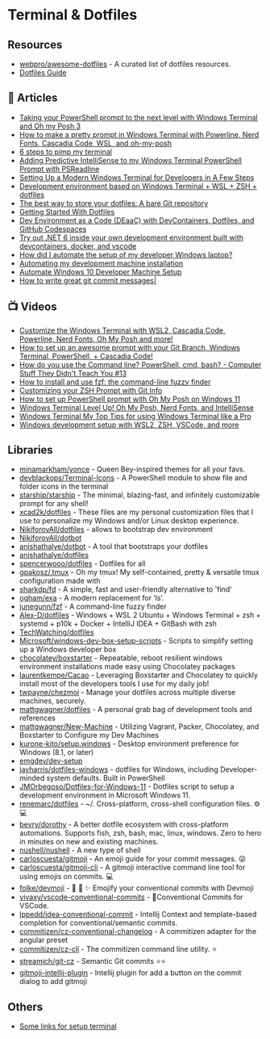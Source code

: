 # Terminal & Dotfiles

## Resources
- [webpro/awesome-dotfiles](https://github.com/webpro/awesome-dotfiles) - A curated list of dotfiles resources.
- [Dotfiles Guide](http://dotfiles.github.io/)
## 📕 Articles
- [Taking your PowerShell prompt to the next level with Windows Terminal and Oh my Posh 3](https://www.hanselman.com/blog/taking-your-powershell-prompt-to-the-next-level-with-windows-terminal-and-oh-my-posh-3)
- [How to make a pretty prompt in Windows Terminal with Powerline, Nerd Fonts, Cascadia Code, WSL, and oh-my-posh](https://www.hanselman.com/blog/how-to-make-a-pretty-prompt-in-windows-terminal-with-powerline-nerd-fonts-cascadia-code-wsl-and-ohmyposh)
- [6 steps to pimp my terminal](https://stapp.space/few-steps-to-pimp-my-terminal/)
- [Adding Predictive IntelliSense to my Windows Terminal PowerShell Prompt with PSReadline](https://www.hanselman.com/blog/adding-predictive-intellisense-to-my-windows-terminal-powershell-prompt-with-psreadline)
- [Setting Up a Modern Windows Terminal for Developers in A Few Steps](https://dev.to/thangchung/modern-windows-terminal-for-developer-in-a-few-steps-170)
- [Development environment based on Windows Terminal + WSL + ZSH + dotfiles](https://nikiforovall.github.io/productivity/2019/11/30/nikiforovall-setup.html)
- [The best way to store your dotfiles: A bare Git repository](https://www.atlassian.com/git/tutorials/dotfiles)
- [Getting Started With Dotfiles](https://www.webpro.nl/articles/getting-started-with-dotfiles)
- [Dev Environment as a Code (DEaaC) with DevContainers, Dotfiles, and GitHub Codespaces](https://nikiforovall.github.io/productivity/devcontainers/2022/08/13/deaac.html)
- [Try out .NET 6 inside your own development environment built with devcontainers, docker, and vscode](https://nikiforovall.github.io/productivity/devcontainers/2021/10/14/devcontainer-for-dotnet6.html)
- [How did I automate the setup of my developer Windows laptop?](https://www.techwatching.dev/posts/automate-developer-machine)
- [Automating my development machine installation](https://laurentkempe.com/2018/06/01/Automating-development-machine-installation/)
- [Automate Windows 10 Developer Machine Setup](https://edi.wang/post/2018/12/21/automate-windows-10-developer-machine-setup)
- [How to write great git commit messages|](https://bitspeicher.blog/how-to-be-a-good-commitizen/)
## 📺 Videos
- [Customize the Windows Terminal with WSL2, Cascadia Code, Powerline, Nerd Fonts, Oh My Posh and more!](https://www.youtube.com/watch?v=oHhiMf_6exY)
- [How to set up an awesome prompt with your Git Branch, Windows Terminal, PowerShell, + Cascadia Code!](https://www.youtube.com/watch?v=lu__oGZVT98)
- [How do you use the Command line? PowerShell, cmd, bash? - Computer Stuff They Didn't Teach You #13](https://www.youtube.com/watch?v=QKBcHuA3VJE)
- [How to install and use fzf: the command-line fuzzy finder](https://www.youtube.com/watch?v=1a5NiMhqAR0)
- [Customizing your ZSH Prompt with Git Info](https://www.youtube.com/watch?v=nEvsWQrKVcQ)
- [How to set up PowerShell prompt with Oh My Posh on Windows 11](https://www.youtube.com/watch?v=5-aK2_WwrmM)
- [Windows Terminal Level Up! Oh My Posh, Nerd Fonts, and IntelliSense](https://www.youtube.com/watch?v=ila-keQMhGU)
- [Windows Terminal My Top Tips for using Windows Terminal like a Pro](https://www.youtube.com/watch?v=FC-gLkYWXLw)
- [Windows development setup with WSL2, ZSH, VSCode, and more](https://www.youtube.com/watch?v=oF6gLyhQDdw)
## Libraries
- [minamarkham/yonce](https://github.com/minamarkham/yonce) - Queen Bey-inspired themes for all your favs.
- [devblackops/Terminal-Icons](https://github.com/devblackops/Terminal-Icons) - A PowerShell module to show file and folder icons in the terminal
- [starship/starship](https://github.com/starship/starship) - The minimal, blazing-fast, and infinitely customizable prompt for any shell!
- [xcad2k/dotfiles](https://github.com/xcad2k/dotfiles) - These files are my personal customization files that I use to personalize my Windows and/or Linux desktop experience.
- [NikiforovAll/dotfiles](https://github.com/NikiforovAll/dotfiles) - allows to bootstrap dev environment
- [NikiforovAll/dotbot](https://github.com/NikiforovAll/dotbot)
- [anishathalye/dotbot](https://github.com/anishathalye/dotbot) - A tool that bootstraps your dotfiles
- [anishathalye/dotfiles](https://github.com/anishathalye/dotfiles)
- [spencerwooo/dotfiles](https://github.com/spencerwooo/dotfiles#windows) - Dotfiles for all 
- [gpakosz/.tmux](https://github.com/gpakosz/.tmux) - Oh my tmux! My self-contained, pretty & versatile tmux configuration made with
- [sharkdp/fd](https://github.com/sharkdp/fd) - A simple, fast and user-friendly alternative to 'find'
- [ogham/exa](https://github.com/ogham/exa) - A modern replacement for ‘ls’.
- [junegunn/fzf](https://github.com/junegunn/fzf) - A command-line fuzzy finder
- [Alex-D/dotfiles](https://github.com/Alex-D/dotfiles) - Windows + WSL 2 Ubuntu + Windows Terminal + zsh + systemd + p10k + Docker + IntelliJ IDEA + GitBash with zsh
- [TechWatching/dotfiles](https://github.com/TechWatching/dotfiles)
- [Microsoft/windows-dev-box-setup-scripts](https://github.com/Microsoft/windows-dev-box-setup-scripts) - Scripts to simplify setting up a Windows developer box
- [chocolatey/boxstarter](https://github.com/chocolatey/boxstarter) - Repeatable, reboot resilient windows environment installations made easy using Chocolatey packages
- [laurentkempe/Cacao](https://github.com/laurentkempe/Cacao) - Leveraging Boxstarter and Chocolatey to quickly install most of the developers tools I use for my daily job!
- [twpayne/chezmoi](https://github.com/twpayne/chezmoi) - Manage your dotfiles across multiple diverse machines, securely.
- [mattgwagner/dotfiles](https://github.com/mattgwagner/dotfiles) - A personal grab bag of development tools and references
- [mattgwagner/New-Machine](https://github.com/mattgwagner/New-Machine) - Utilizing Vagrant, Packer, Chocolatey, and Boxstarter to Configure my Dev Machines
- [kurone-kito/setup.windows](https://github.com/kurone-kito/setup.windows) - Desktop environment preference for Windows (8.1, or later)
- [emgdev/dev-setup](https://github.com/emgdev/dev-setup)
- [jayharris/dotfiles-windows](https://github.com/jayharris/dotfiles-windows) - dotfiles for Windows, including Developer-minded system defaults. Built in PowerShell
- [JMOrbegoso/Dotfiles-for-Windows-11](https://github.com/JMOrbegoso/Dotfiles-for-Windows-11) - Dotfiles script to setup a development environment in Microsoft Windows 11.
- [renemarc/dotfiles](https://github.com/renemarc/dotfiles) - ~/. Cross-platform, cross-shell configuration files. ⚙️💻
- [bevry/dorothy](https://github.com/bevry/dorothy) - A better dotfile ecosystem with cross-platform automations. Supports fish, zsh, bash, mac, linux, windows. Zero to hero in minutes on new and existing machines.
- [nushell/nushell](https://github.com/nushell/nushell) - A new type of shell
- [carloscuesta/gitmoji](https://github.com/carloscuesta/gitmoji) - An emoji guide for your commit messages. 😜
- [carloscuesta/gitmoji-cli](https://github.com/carloscuesta/gitmoji-cli) - A gitmoji interactive command line tool for using emojis on commits. 💻
- [folke/devmoji](https://github.com/folke/devmoji) - 🤖 🚀 ✨ Emojify your conventional commits with Devmoji
- [vivaxy/vscode-conventional-commits](https://github.com/vivaxy/vscode-conventional-commits) - 💬Conventional Commits for VSCode.
- [lppedd/idea-conventional-commit](https://github.com/lppedd/idea-conventional-commit) - Intellij Context and template-based completion for conventional/semantic commits.
- [commitizen/cz-conventional-changelog](https://github.com/commitizen/cz-conventional-changelog) - A commitizen adapter for the angular preset
- [commitizen/cz-cli](https://github.com/commitizen/cz-cli) - The commitizen command line utility. ⭐
- [streamich/git-cz](https://github.com/streamich/git-cz) - Semantic Git commits ⭐⭐
- [gitmoji-intellij-plugin](https://github.com/patou/gitmoji-intellij-plugin) - Intellij plugin for add a button on the commit dialog to add gitmoji
## Others
- [Some links for setup terminal](https://www.theurlist.com/os-bootstrap)